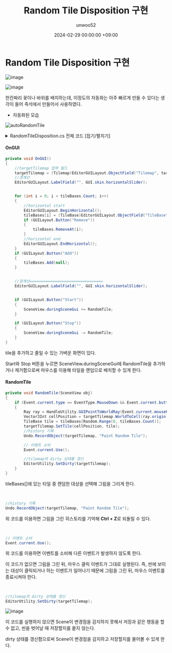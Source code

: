 ﻿---
title: Random Tile Disposition 구현
author: unwoo52
date: 2024-02-29 00:00:00 +09:00
categories: [Project, JRPG-FPS, CodeDetail]
tags: [Unity, ScriptableObject, Project2D3D, Palette, Grid, Automatize]
---

# Random Tile Disposition 구현

![image](https://github.com/unwoo52/unwoo52.github.io/assets/73688472/eb6a2b98-5526-446c-a588-95c7a409f158)

![image](https://github.com/unwoo52/unwoo52.github.io/assets/73688472/89a07aba-3b09-41a7-8d31-548e97e4d45e)

한칸짜리 꽃이나 바위를 배치하는데, 이정도의 자동화는 아주 빠르게 만들 수 있다는 생각이 들어 즉석에서 만들어서 사용하였다.

* 자동화된 모습

![autoRandomTile](https://github.com/unwoo52/unwoo52.github.io/assets/73688472/5ccce8c1-04a9-4067-8970-430e8187dbe5)

<details>
<summary> RandomTileDisposition.cs 전체 코드 [접기/펼치기]</summary>
<div markdown="1">

```csharp
public class RandomTileDisposition : EditorWindow
{
    private List<TileBase> tileBases = new();
    private Tilemap targetTilemap;

    //윈도우 열기
    [MenuItem("Window/AutoTileDisposition/Random Tile Disposition")]
    public static void ShowWindow()
    {
        GetWindow<RandomTileDisposition>("Random Tile Disposition");
    }

    private void OnGUI()
    {
        //targetTilemap 입력 필드
        targetTilemap = (Tilemap)EditorGUILayout.ObjectField("Tilemap", targetTilemap, typeof(Tilemap), true);
        //경계선
        EditorGUILayout.LabelField("", GUI.skin.horizontalSlider);


        for (int i = 0; i < tileBases.Count; i++)
        {
            //horizontal start
            EditorGUILayout.BeginHorizontal();
            tileBases[i] = (TileBase)EditorGUILayout.ObjectField("TileBase", tileBases[i], typeof(TileBase), true);
            if (GUILayout.Button("Remove"))
            {
                tileBases.RemoveAt(i);
            }
            //horizontal end
            EditorGUILayout.EndHorizontal();
        }
        if (GUILayout.Button("Add"))
        {
            tileBases.Add(null);
        }


        //경계선================================
        EditorGUILayout.LabelField("", GUI.skin.horizontalSlider);


        if (GUILayout.Button("Start"))
        {
            SceneView.duringSceneGui += RandomTile;
        }

        if (GUILayout.Button("Stop"))
        {
            SceneView.duringSceneGui -= RandomTile;
        }
    }

    private void RandomTile(SceneView obj)
    {
        if (Event.current.type == EventType.MouseDown && Event.current.button == 0)
        {
            Ray ray = HandleUtility.GUIPointToWorldRay(Event.current.mousePosition);
            Vector3Int cellPosition = targetTilemap.WorldToCell(ray.origin);
            TileBase tile = tileBases[Random.Range(0, tileBases.Count)];
            targetTilemap.SetTile(cellPosition, tile);
            //history 기록
            Undo.RecordObject(targetTilemap, "Paint Random Tile");

            // 이벤트 소비
            Event.current.Use();

            //tilemap의 dirty 상태를 갱신
            EditorUtility.SetDirty(targetTilemap);
        }
    }
}
```

</div>
</details>

#### OnGUI

```csharp
private void OnGUI()
{
    //targetTilemap 입력 필드
    targetTilemap = (Tilemap)EditorGUILayout.ObjectField("Tilemap", targetTilemap, typeof(Tilemap), true);
    //경계선
    EditorGUILayout.LabelField("", GUI.skin.horizontalSlider);


    for (int i = 0; i < tileBases.Count; i++)
    {
        //horizontal start
        EditorGUILayout.BeginHorizontal();
        tileBases[i] = (TileBase)EditorGUILayout.ObjectField("TileBase", tileBases[i], typeof(TileBase), true);
        if (GUILayout.Button("Remove"))
        {
            tileBases.RemoveAt(i);
        }
        //horizontal end
        EditorGUILayout.EndHorizontal();
    }
    if (GUILayout.Button("Add"))
    {
        tileBases.Add(null);
    }


    //경계선================================
    EditorGUILayout.LabelField("", GUI.skin.horizontalSlider);


    if (GUILayout.Button("Start"))
    {
        SceneView.duringSceneGui += RandomTile;
    }

    if (GUILayout.Button("Stop"))
    {
        SceneView.duringSceneGui -= RandomTile;
    }
}
```

tile을 추가하고 줄일 수 있는 가벼운 화면이 있다.

Start와 Stop 버튼을 누르면 SceneView.duringSceneGui에 RandomTile을 추가하거나 제거함으로써 마우스를 이용해 타일을 랜덤으로 배치할 수 있게 한다.

#### RandomTile

```csharp
private void RandomTile(SceneView obj)
{
    if (Event.current.type == EventType.MouseDown && Event.current.button == 0)
    {
        Ray ray = HandleUtility.GUIPointToWorldRay(Event.current.mousePosition);
        Vector3Int cellPosition = targetTilemap.WorldToCell(ray.origin);
        TileBase tile = tileBases[Random.Range(0, tileBases.Count)];
        targetTilemap.SetTile(cellPosition, tile);
        //history 기록
        Undo.RecordObject(targetTilemap, "Paint Random Tile");

        // 이벤트 소비
        Event.current.Use();

        //tilemap의 dirty 상태를 갱신
        EditorUtility.SetDirty(targetTilemap);
    }
}
```

tileBases[]에 있는 타일 중 랜덤한 대상을 선택해 그림을 그리게 한다.

<br>

```csharp
//history 기록
Undo.RecordObject(targetTilemap, "Paint Random Tile");
```

위 코드를 이용하면 그림을 그린 히스토리를 기억해 **Ctrl + Z**로 되돌릴 수 있다.

<br>

```csharp
// 이벤트 소비
Event.current.Use();
```

위 코드를 이용하면 이벤트를 소비해 다른 이벤트가 발생하지 않도록 한다.

이 코드가 없으면 그림을 그린 뒤, 마우스 클릭 이벤트가 그대로 실행된다.
즉, 씬에 보이는 대상이 클릭되거나 하는 이벤트가 일어나기 때문에 그림을 그린 뒤, 마우스 이벤트를 종료시켜야 한다.

<br>

```csharp
//tilemap의 dirty 상태를 갱신
EditorUtility.SetDirty(targetTilemap);
```

![image](https://github.com/unwoo52/unwoo52.github.io/assets/73688472/2f501c9c-e093-4610-ba2c-f314b4a4f7f3)

이 코드를 실행하지 않으면 Scene이 변경점을 감지하지 못해서 저장과 같은 행동을 할 수 없고, 씬을 벗어날 때 저장할지를 뭍지 않는다.

dirty 상태를 갱신함으로써 Scene이 변경점을 감지하고 저장할지를 물어볼 수 있게 한다.
